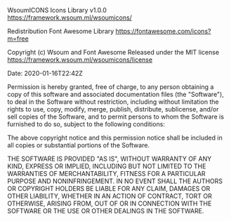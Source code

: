 
   WsoumICONS Icons Library v1.0.0
   https://framework.wsoum.ml/wsoumicons/
  
   Redistribution Font Awesome Library
   https://fontawesome.com/icons?m=free
  
   Copyright (c) Wsoum and Font Awesome
   Released under the MIT license
   https://framework.wsoum.ml/wsoumicons/license
  
   Date: 2020-01-16T22:42Z

Permission is hereby granted, free of charge, to any person obtaining
a copy of this software and associated documentation files (the
"Software"), to deal in the Software without restriction, including
without limitation the rights to use, copy, modify, merge, publish,
distribute, sublicense, and/or sell copies of the Software, and to
permit persons to whom the Software is furnished to do so, subject to
the following conditions:

The above copyright notice and this permission notice shall be
included in all copies or substantial portions of the Software.

THE SOFTWARE IS PROVIDED "AS IS", WITHOUT WARRANTY OF ANY KIND,
EXPRESS OR IMPLIED, INCLUDING BUT NOT LIMITED TO THE WARRANTIES OF
MERCHANTABILITY, FITNESS FOR A PARTICULAR PURPOSE AND
NONINFRINGEMENT. IN NO EVENT SHALL THE AUTHORS OR COPYRIGHT HOLDERS BE
LIABLE FOR ANY CLAIM, DAMAGES OR OTHER LIABILITY, WHETHER IN AN ACTION
OF CONTRACT, TORT OR OTHERWISE, ARISING FROM, OUT OF OR IN CONNECTION
WITH THE SOFTWARE OR THE USE OR OTHER DEALINGS IN THE SOFTWARE.